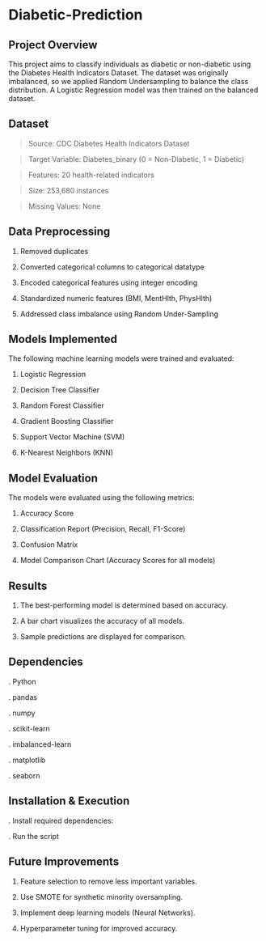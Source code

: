 # Diabetic-Prediction
## Project Overview

This project aims to classify individuals as diabetic or non-diabetic using the Diabetes Health Indicators Dataset. The dataset was originally imbalanced, so we applied Random Undersampling to balance the class distribution. A Logistic Regression model was then trained on the balanced dataset.

## Dataset

> Source: CDC Diabetes Health Indicators Dataset

> Target Variable: Diabetes_binary (0 = Non-Diabetic, 1 = Diabetic)

> Features: 20 health-related indicators

> Size: 253,680 instances

> Missing Values: None

## Data Preprocessing
1) Removed duplicates

2) Converted categorical columns to categorical datatype

3) Encoded categorical features using integer encoding

4) Standardized numeric features (BMI, MentHlth, PhysHlth)

5) Addressed class imbalance using Random Under-Sampling

## Models Implemented

The following machine learning models were trained and evaluated:

1) Logistic Regression

2) Decision Tree Classifier

3) Random Forest Classifier

4) Gradient Boosting Classifier

5) Support Vector Machine (SVM)

6) K-Nearest Neighbors (KNN)

## Model Evaluation

The models were evaluated using the following metrics:

1) Accuracy Score

2) Classification Report (Precision, Recall, F1-Score)

3) Confusion Matrix

4) Model Comparison Chart (Accuracy Scores for all models)

## Results

1) The best-performing model is determined based on accuracy.

2) A bar chart visualizes the accuracy of all models.

3) Sample predictions are displayed for comparison.

## Dependencies

. Python

. pandas

. numpy

. scikit-learn

. imbalanced-learn

. matplotlib

. seaborn

## Installation & Execution

. Install required dependencies:

. Run the script

## Future Improvements

1) Feature selection to remove less important variables.

2) Use SMOTE for synthetic minority oversampling.

3) Implement deep learning models (Neural Networks).

4) Hyperparameter tuning for improved accuracy.



